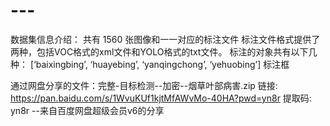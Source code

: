 # ---
数据集信息介绍： 共有 1560 张图像和一一对应的标注文件 标注文件格式提供了两种，包括VOC格式的xml文件和YOLO格式的txt文件。  标注的对象共有以下几种：  [‘baixingbing’, ‘huayebing’, ‘yanqingchong’, ‘yehuobing’]  标注框


通过网盘分享的文件：完整-目标检测--加密--烟草叶部病害.zip
链接: https://pan.baidu.com/s/1WvuKUf1kjtMfAWvMo-40HA?pwd=yn8r 提取码: yn8r 
--来自百度网盘超级会员v6的分享
